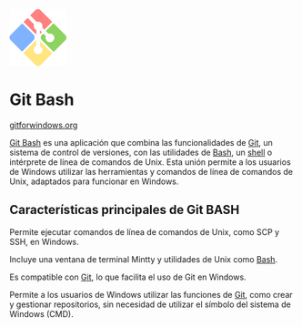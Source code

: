 <img src="../00_img/gitforwindows_logo.png" alt="Logo de Git Bash" height="100"><br>

# Git Bash

[gitforwindows.org](https://gitforwindows.org/)

[Git Bash](../GLOSARIO.md#git-bash) es una aplicación que combina las funcionalidades de [Git](../GLOSARIO.md#git), un sistema de control de versiones, con las utilidades de [Bash](../GLOSARIO.md#bash-bourne-again-shell), un [shell](../GLOSARIO.md#shell) o intérprete de línea de comandos de Unix. Esta unión permite a los usuarios de Windows utilizar las herramientas y comandos de línea de comandos de Unix, adaptados para funcionar en Windows.

## Características principales de Git BASH

Permite ejecutar comandos de línea de comandos de Unix, como SCP y SSH, en Windows.

Incluye una ventana de terminal Mintty y utilidades de Unix como [Bash](../GLOSARIO.md#bash-bourne-again-shell).

Es compatible con [Git](../GLOSARIO.md#git), lo que facilita el uso de Git en Windows.

Permite a los usuarios de Windows utilizar las funciones de [Git](../GLOSARIO.md#git), como crear y gestionar repositorios, sin necesidad de utilizar el símbolo del sistema de Windows (CMD).